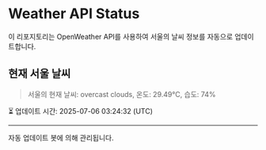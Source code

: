 
# Weather API Status

이 리포지토리는 OpenWeather API를 사용하여 서울의 날씨 정보를 자동으로 업데이트합니다.

## 현재 서울 날씨
> 서울의 현재 날씨: overcast clouds, 온도: 29.49°C, 습도: 74%

⏳ 업데이트 시간: 2025-07-06 03:24:32 (UTC)

---
자동 업데이트 봇에 의해 관리됩니다.
